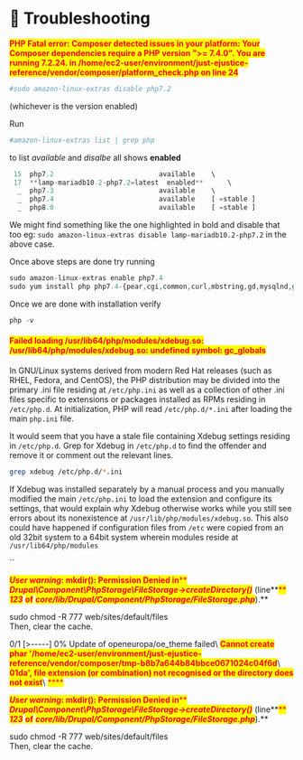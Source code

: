 # 🐞 Troubleshooting

<mark style="color:red;">**PHP Fatal error: Composer detected issues in your platform: Your Composer dependencies require a PHP version ">= 7.4.0". You are running 7.2.24. in /home/ec2-user/environment/just-ejustice-reference/vendor/composer/platform\_check.php on line 24**</mark>

```php
#sudo amazon-linux-extras disable php7.2 
```

(whichever is the version enabled)

Run

```php
#amazon-linux-extras list | grep php
```

to list _available_ and _disalbe_ all shows **enabled**

```php
 15  php7.2                          available    \
 17  **lamp-mariadb10.2-php7.2=latest  enabled**      \
  _  php7.3                          available    \
  _  php7.4                          available    [ =stable ]
  _  php8.0                          available    [ =stable ]
```

We might find something like the one highlighted in bold and disable that too eg: `sudo amazon-linux-extras disable lamp-mariadb10.2-php7.2` in the above case.

Once above steps are done try running

```php
sudo amazon-linux-extras enable php7.4
sudo yum install php php7.4-{pear,cgi,common,curl,mbstring,gd,mysqlnd,gettext,bcmath,json,xml,fpm,intl,zip,imap}
```

Once we are done with installation verify

```php
php -v
```

#### <mark style="color:red;">Failed loading /usr/lib64/php/modules/xdebug.so: /usr/lib64/php/modules/xdebug.so: undefined symbol: gc\_globals</mark>

In GNU/Linux systems derived from modern Red Hat releases (such as RHEL, Fedora, and CentOS), the PHP distribution may be divided into the primary .ini file residing at `/etc/php.ini` as well as a collection of other .ini files specific to extensions or packages installed as RPMs residing in `/etc/php.d`. At initialization, PHP will read `/etc/php.d/*.ini` after loading the main `php.ini` file.

It would seem that you have a stale file containing Xdebug settings residing in `/etc/php.d`. Grep for Xdebug in `/etc/php.d` to find the offender and remove it or comment out the relevant lines.

```bash
grep xdebug /etc/php.d/*.ini
```

If Xdebug was installed separately by a manual process and you manually modified the main `/etc/php.ini` to load the extension and configure its settings, that would explain why Xdebug otherwise works while you still see errors about its nonexistence at `/usr/lib/php/modules/xdebug.so`. This also could have happened if configuration files from `/etc` were copied from an old 32bit system to a 64bit system wherein modules reside at `/usr/lib64/php/modules`

\`\`

_<mark style="color:red;">**User warning**</mark>_<mark style="color:red;">**: mkdir(): Permission Denied in**</mark><mark style="color:red;">\*\*</mark> <mark style="color:red;"></mark>_<mark style="color:red;">**Drupal\Component\PhpStorage\FileStorage->createDirectory()**</mark>_ (line\*\*<mark style="color:red;">\*\*</mark> <mark style="color:red;"></mark>_<mark style="color:red;">**123**</mark>_ <mark style="color:red;">**of**</mark> _<mark style="color:red;">**core/lib/Drupal/Component/PhpStorage/FileStorage.php**</mark>_).\*\*

sudo chmod -R 777 web/sites/default/files\
Then, clear the cache.

0/1 \[>-----] 0% Update of openeuropa/oe\_theme failed\ <mark style="color:red;">**Cannot create phar '/home/ec2-user/environment/just-ejustice-reference/vendor/composer/tmp-b8b7a644b84bbce0671024c04f6d**</mark>\ <mark style="color:red;">**01da', file extension (or combination) not recognised or the directory does not exist**</mark>\ <mark style="color:red;">\*\*\*\*</mark>

<mark style="color:red;"></mark>

_<mark style="color:red;">**User warning**</mark>_<mark style="color:red;">**: mkdir(): Permission Denied in**</mark><mark style="color:red;">\*\*</mark> <mark style="color:red;"></mark>_<mark style="color:red;">**Drupal\Component\PhpStorage\FileStorage->createDirectory()**</mark>_ (line\*\*<mark style="color:red;">\*\*</mark> <mark style="color:red;"></mark>_<mark style="color:red;">**123**</mark>_ <mark style="color:red;">**of**</mark> _<mark style="color:red;">**core/lib/Drupal/Component/PhpStorage/FileStorage.php**</mark>_).\*\*

sudo chmod -R 777 web/sites/default/files\
Then, clear the cache.
